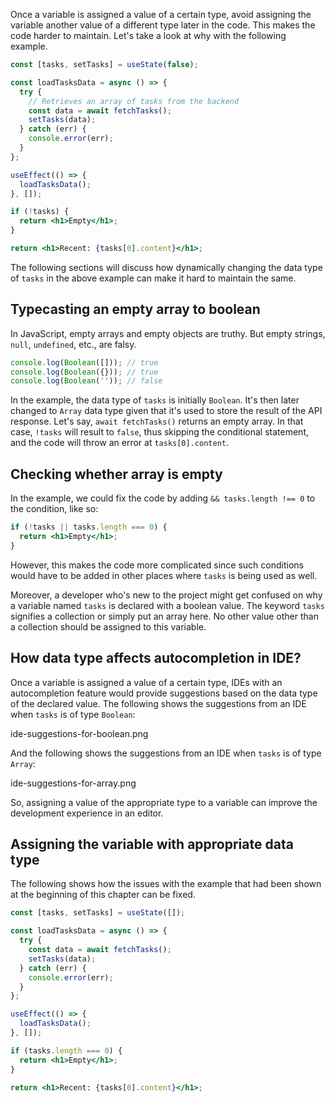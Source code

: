 Once a variable is assigned a value of a certain type, avoid assigning the
variable another value of a different type later in the code. This makes the
code harder to maintain. Let's take a look at why with the following example.

```jsx
const [tasks, setTasks] = useState(false);

const loadTasksData = async () => {
  try {
    // Retrieves an array of tasks from the backend
    const data = await fetchTasks();
    setTasks(data);
  } catch (err) {
    console.error(err);
  }
};

useEffect(() => {
  loadTasksData();
}, []);

if (!tasks) {
  return <h1>Empty</h1>;
}

return <h1>Recent: {tasks[0].content}</h1>;
```

The following sections will discuss how dynamically changing the data type of
`tasks` in the above example can make it hard to maintain the same.

## Typecasting an empty array to boolean

In JavaScript, empty arrays and empty objects are truthy. But empty strings,
`null`, `undefined`, etc., are falsy.

```jsx
console.log(Boolean([])); // true
console.log(Boolean({})); // true
console.log(Boolean('')); // false
```

In the example, the data type of `tasks` is initially `Boolean`. It's then later
changed to `Array` data type given that it's used to store the result of the API
response. Let's say, `await fetchTasks()` returns an empty array. In that case,
`!tasks` will result to `false`, thus skipping the conditional statement, and
the code will throw an error at `tasks[0].content`.

## Checking whether array is empty

In the example, we could fix the code by adding `&& tasks.length !== 0` to the
condition, like so:

```jsx
if (!tasks || tasks.length === 0) {
  return <h1>Empty</h1>;
}
```

However, this makes the code more complicated since such conditions would have
to be added in other places where `tasks` is being used as well.

Moreover, a developer who's new to the project might get confused on why a
variable named `tasks` is declared with a boolean value. The keyword `tasks`
signifies a collection or simply put an array here. No other value other than a
collection should be assigned to this variable.

## How data type affects autocompletion in IDE?

Once a variable is assigned a value of a certain type, IDEs with an
autocompletion feature would provide suggestions based on the data type of the
declared value. The following shows the suggestions from an IDE when `tasks` is
of type `Boolean`:

<Image>ide-suggestions-for-boolean.png</Image>

And the following shows the suggestions from an IDE when `tasks` is of type
`Array`:

<Image>ide-suggestions-for-array.png</Image>

So, assigning a value of the appropriate type to a variable can improve the
development experience in an editor.

## Assigning the variable with appropriate data type

The following shows how the issues with the example that had been shown at the
beginning of this chapter can be fixed.

```jsx
const [tasks, setTasks] = useState([]);

const loadTasksData = async () => {
  try {
    const data = await fetchTasks();
    setTasks(data);
  } catch (err) {
    console.error(err);
  }
};

useEffect(() => {
  loadTasksData();
}, []);

if (tasks.length === 0) {
  return <h1>Empty</h1>;
}

return <h1>Recent: {tasks[0].content}</h1>;
```

